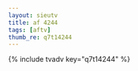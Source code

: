 ```yaml
--- 
layout: sieutv
title: af 4244
tags: [aftv]
thumb_re: q7t14244
---
```

{% include tvadv key="q7t14244" %} 

